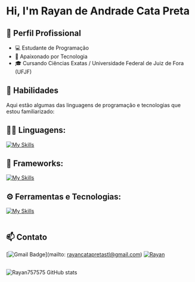 # Hi, I'm Rayan de Andrade Cata Preta

## 💼 Perfil Profissional

- 💻 Estudante de Programação
- 🌱 Apaixonado por Tecnologia
- 🎓 Cursando Ciências Exatas / Universidade Federal de Juiz de Fora (UFJF)

## 🚀 Habilidades

Aqui estão algumas das linguagens de programação e tecnologias que estou familiarizado:

## 👨‍💻 Linguagens: 
[![My Skills](https://skillicons.dev/icons?i=java,javascript,php,cpp,python)](https://skillicons.dev)

## 🧰 Frameworks: 
[![My Skills](https://skillicons.dev/icons?i=react,nextjs,tailwind)](https://skillicons.dev)

## ⚙️ Ferramentas e Tecnologias:
[![My Skills](https://skillicons.dev/icons?i=git,github,mysql,nodejs,vscode)](https://skillicons.dev)<br><br>

## 📫 Contato

[![Gmail Badge](https://img.shields.io/badge/-rayancatapretastl@gmail.com-006bed?style=flat-square&logo=Gmail&logoColor=white&link=mailto:rayancatapretastl@gmail.com)](mailto: rayancatapretastl@gmail.com)
[![Rayan](https://img.shields.io/badge/LinkedIn-0077B5?style=flat-square&logo=Linkedin&logoColor=white)](https://www.linkedin.com/in/rayan-cata-preta/)<br><br>

![Rayan757575 GitHub stats](https://github-readme-stats.vercel.app/api?username=Rayan757575&show_icons=true&theme=github_dark&rank_icon=github) 
